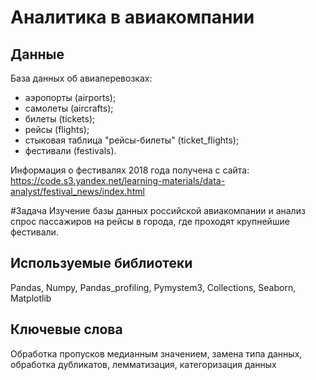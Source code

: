 # Аналитика в авиакомпании

## Данные
База данных об авиаперевозках:
- аэропорты (airports);
- самолеты (aircrafts);
- билеты (tickets);
- рейсы (flights);
- стыковая таблица "рейсы-билеты" (ticket_flights);
- фестивали (festivals).

Информация о фестивалях 2018 года получена с сайта:  https://code.s3.yandex.net/learning-materials/data-analyst/festival_news/index.html

#Задача
Изучение базы данных российской авиакомпании и анализ спрос пассажиров на рейсы в города, где проходят крупнейшие фестивали.

## Используемые библиотеки
Pandas, Numpy, Pandas_profiling, Pymystem3, Collections, Seaborn, Matplotlib

## Ключевые слова
Обработка пропусков медианным значением, замена типа данных, обработка дубликатов, лемматизация, категоризация данных
